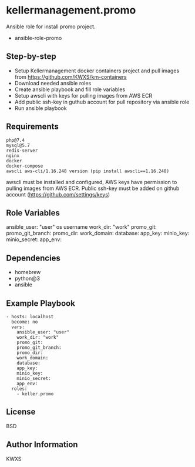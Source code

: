 kellermanagement.promo
=========

Ansible role for install promo project.

  - ansible-role-promo

Step-by-step
------------

  - Setup Kellermanagement docker containers project and pull images from https://github.com/KWXS/km-containers
  - Download needed ansible roles
  - Create ansible playbook and fill role variables
  - Setup awscli with keys for pulling images from AWS ECR
  - Add public ssh-key in guthub account for pull repository via ansible role
  - Run ansible playbook

Requirements
------------

```git
php@7.4
mysql@5.7
redis-server
nginx
docker
docker-compose
awscli aws-cli/1.16.248 version (pip install awscli==1.16.248)
```

awscli must be installed and configured, AWS keys have permission to pulling images from AWS ECR.
Public ssh-key must be added on github account (https://github.com/settings/keys)

Role Variables
--------------

ansible_user: "user" os username
work_dir: "work"
promo_git:
promo_git_branch:
promo_dir:
work_domain:
database:
app_key:
minio_key:
minio_secret:
app_env:

Dependencies
------------

  - homebrew
  - python@3
  - ansible

Example Playbook
----------------

    - hosts: localhost
      become: no
      vars:
        ansible_user: "user"
        work_dir: "work"
        promo_git:
        promo_git_branch:
        promo_dir:
        work_domain:
        database:
        app_key:
        minio_key:
        minio_secret:
        app_env:
      roles:
        - keller.promo

License
-------

BSD

Author Information
------------------

KWXS
